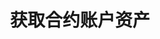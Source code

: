 ---
title: 获取合约账户资产
position_number: 1
type: get
description: /az/future/user/v1/compat/balance/list
parameters:
  -
    name: queryAccountId
    type: string
    mandatory: false
    default: N/A
    description: 账户id
    ranges:
content_markdown: |-

             #### **限流规则**

             200/s/apikey
left_code_blocks:
    -
        code_block: "public void getMarketConfig() {\r\n\tString text = HttpUtil.get(URL + \"/data/api/user/v1/getMarketConfig\");\r\n\tSystem.out.println(text);\r\n}"
        title: Java
        language: java
right_code_blocks:
    - code_block: |-
        {
          "error": {
            "code": "",
            "msg": ""
          },
          "msgInfo": "",
          "result": [
            {
                "accountId": 500000000000, // 账户id
                "userId": 500000000000, // 用户id
                "coin": "usdt", // 币种
                "underlyingType": 2, // 币本位，u本位
                "walletBalance": "2078.57264793", // 币种余额
                "openOrderMarginFrozen": "0", // 订单冻结
                "isolatedMargin": "0", // 保证金冻结
                "crossedMargin": "0", // 全仓保证金冻结
                "amount": "2078.57264793", // 净资产余额
                "totalAmount": "2078.57264793", // 保证金余额
                "convertBtcAmount": "0.03638940", // walletBalance钱包资产折算 BTC
                "convertUsdtAmount": "2078.5726", // walletBalance钱包资产折算 USDT
                "profit": "0", // 已盈亏
                "notProfit": "0", // 未实现盈亏
                "bonus": "0", // 体验金
                "coupon": "0" // 抵扣金
            }
         ],
          "returnCode": 0
      title: Response
      language: json
---